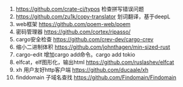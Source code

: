1. https://github.com/crate-ci/typos
 检查拼写错误问题
2. https://github.com/zu1k/copy-translator
   划词翻译，基于deepL
3. web框架
   https://github.com/poem-web/poem
4. 密码管理器
   https://github.com/cortex/ripasso/
5. cargo安全检查
https://github.com/crev-dev/cargo-crev
6. 缩小二进制体积
   https://github.com/johnthagen/min-sized-rust
7. cargo-edit
  增加cargo add命令。cargo add tokio 
8. elfcat，elf图形化，输出html
https://github.com/ruslashev/elfcat
9. xh 用户友好http客户端
    https://github.com/ducaale/xh
10. finddomain 子域名查找
   https://github.com/Findomain/Findomain